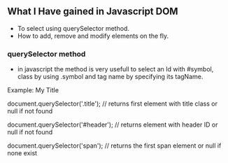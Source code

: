 ## What I Have gained in Javascript DOM 
* To select using querySelector method.
* How to add, remove and modify elements on the fly.

### querySelector method
* in javascript the method is very usefull to select an Id with #symbol, class by using .symbol and tag name by specifying its tagName.

Example:
<span class="title" id = "header">My Title</span>

document.querySelector('.title');
// returns first element with title class or null if not found

document.querySelector('#header');
// returns element with header ID or null if not found

document.querySelector('span');
// returns the first span element or null if none exist
